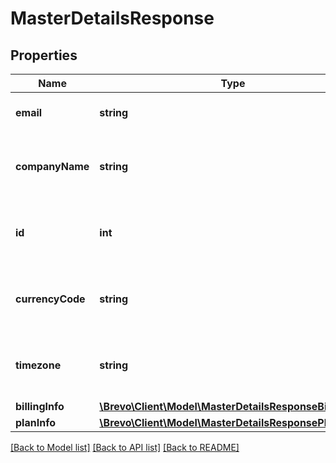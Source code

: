# MasterDetailsResponse

## Properties
Name | Type | Description | Notes
------------ | ------------- | ------------- | -------------
**email** | **string** | Email id of master account | [optional] 
**companyName** | **string** | Company name of master account organization | [optional] 
**id** | **int** | Unique identifier of the master account organization | [optional] 
**currencyCode** | **string** | Currency code of the master account organization | [optional] 
**timezone** | **string** | Timezone of the master account organization | [optional] 
**billingInfo** | [**\Brevo\Client\Model\MasterDetailsResponseBillingInfo**](MasterDetailsResponseBillingInfo.md) |  | [optional] 
**planInfo** | [**\Brevo\Client\Model\MasterDetailsResponsePlanInfo**](MasterDetailsResponsePlanInfo.md) |  | [optional] 

[[Back to Model list]](../../README.md#documentation-for-models) [[Back to API list]](../../README.md#documentation-for-api-endpoints) [[Back to README]](../../README.md)


